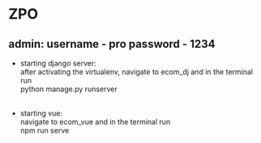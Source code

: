 # ZPO

## admin: username - pro password - 1234

* starting django server:</br>
after activating the virtualenv, navigate to ecom_dj and in the terminal run</br>
python manage.py runserver</br></br>

* starting vue:</br>
navigate to ecom_vue and in the terminal run</br>
npm run serve
